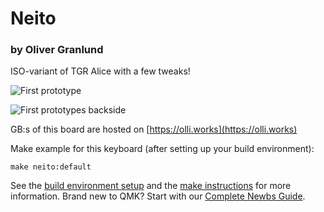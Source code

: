 # Neito
### by Oliver Granlund

ISO-variant of TGR Alice with a few tweaks!

![First prototype](https://i.imgur.com/GbZAnIpl.jpg)

![First prototypes backside](https://i.imgur.com/h7Hx6EUl.jpg)

GB:s of this board are hosted on [https://olli.works](https://olli.works)

Make example for this keyboard (after setting up your build environment):

    make neito:default

See the [build environment setup](https://docs.qmk.fm/#/getting_started_build_tools) and the [make instructions](https://docs.qmk.fm/#/getting_started_make_guide) for more information. Brand new to QMK? Start with our [Complete Newbs Guide](https://docs.qmk.fm/#/newbs).

